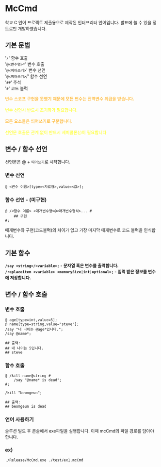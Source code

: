 # McCmd
학교 C 언어 프로젝트 제출용으로 제작된 인터프리터 언어입니다. 발표에 쓸 수 있을 정도로만 개발하였습니다.

## 기본 문법
'`/`' 함수 호출<br>
'`@<변수명>*`' 변수 호출<br>
'`@<띄어쓰기>`' 변수 선언<br> 
'`@<띄어쓰기>`/' 함수 선언<br>
'`##`' 주석<br>
'`#`' 코드 블럭<br>

<span style="color:orange">변수 스코프 구현을 못했기 떄문에 모든 변수는 전역변수 취급을 받습니다.</span>
<br><br><span style="color:yellow">변수 선언시 반드시 초기화가 필요합니다.</span>
<br><br><span style="color:orange">모든 요소들은 띄어쓰기로 구분합니다.</span>
<br><br><span style="color:yellow">선언문 호출문 관계 없이 반드시 세미콜론(;)이 필요합니다</span>

## 변수 / 함수 선언
선언문은 @ + `띄어쓰기`로 시작합니다. 
### 변수 선언
```
@ <변수 이름>[type=<자료형>,value=<값>];
```
### 함수 선언 - (미구현)
```
@ /<함수 이름> <매개변수명>@<매개변수형식>... #
    ## 구현
#;
```
매개변수와 구현(코드블럭)의 차이가 없고 가장 마지막 매개변수로 코드 블럭을 인식합니다.
## 기본 함수
<b> `/say <string>/<variable>;` - 문자열 혹은 변수를 출력합니다.
<br>`/replaceitem <variable> <memorySize|int|optional>;` - 입력 받은 정보를 변수에 저장합니다.</b>
## 변수 / 함수 호출
### 변수 호출
```
@ age[type=int,value=5];
@ name[type=string,value="steve"];
/say "내 나이는 @age*입니다.";
/say @name*;

## 출력:
## 내 나이는 5입니다.
## steve
```
### 함수 호출
```
@ /kill name@string #
    /say "@name* is dead";
#;

/kill "beomgeun";

## 출력:
## beomgeun is dead
```

### 언어 사용하기
솔루션 빌드 후 콘솔에서 exe파일을 실행합니다. 이때 mcCmd의 파일 경로를 담아야합니다.
### ex)
```sh
./Release/McCmd.exe ./test/ex1.mcCmd
```